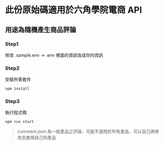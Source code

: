# 此份原始碼適用於六角學院電商 API
## 用途為隨機產生商品評論

### Step1
修改 .sample.env -> .env
裡面的資訊改成你的資訊

### Step2
安裝所需套件
```bash
npm install
```

### Step3
執行程式碼
```
npm run start
```
> comment.json 為一般產品之評論，可能不適用於所有產品，可以自己再修改去套用自己的產品
